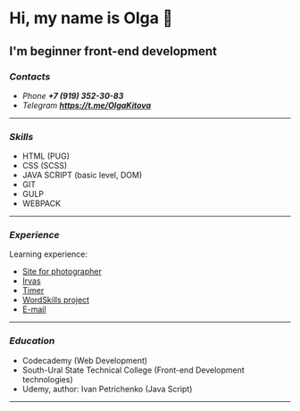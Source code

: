# Hi, my name is Olga 👋
## I'm beginner front-end development

### ***Contacts***
+ _Phone_ ***+7 (919) 352-30-83***
+ _Telegram_ ***<https://t.me/OlgaKitova>***

---

### ***Skills***

+ HTML (PUG)
+ CSS (SCSS)
+ JAVA SCRIPT (basic level, DOM)
+ GIT
+ GULP
+ WEBPACK
---

### ***Experience***

Learning experience:
+  [Site for photographer](https://dubrovskaya-photo.ru/)
+  [Irvas](https://olgakitova.github.io/windowsSite/dist/index.html)
+  [Timer](https://olgakitova.github.io/timeNewYear/timer/)
+  [WordSkills project](https://olgakitova.github.io/projectbyWorldSkills/)
+  [E-mail](https://olgakitova.github.io/first-mail/index.html)

---

### ***Education***

+ Codecademy (Web Development)
+ South-Ural State Technical College (Front-end Development technologies)
+ Udemy, author: Ivan Petrichenko (Java Script)

---
